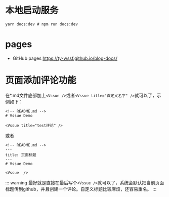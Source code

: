 # 本地启动服务
```$xslt
yarn docs:dev # npm run docs:dev
```
# pages
- GitHub pages
https://ty-wssf.github.io/blog-docs/

 # 页面添加评论功能

在*.md文件底部加上`<Vssue />`或者`<Vssue title="自定义名字" />`就可以了，示例如下：

```
<!-- README.md -->
# Vssue Demo

<Vssue title="test评论" />
```

或者

```
<!-- README.md -->
---
title: 页面标题
---
# Vssue Demo

<Vssue  />
```

::: warning
最好就是直接在最后写个`<Vssue />`就可以了，系统会默认把当前页面标题传到github，并且创建一个评论。自定义标题比较麻烦，还容易重名。
:::